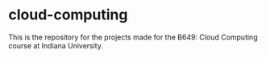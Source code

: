 # cloud-computing
This is the repository for the projects made for the B649: Cloud Computing course at Indiana University.
